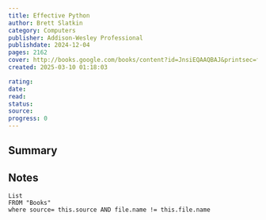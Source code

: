 ```yaml
---
title: Effective Python 
author: Brett Slatkin
category: Computers
publisher: Addison-Wesley Professional
publishdate: 2024-12-04
pages: 2162
cover: http://books.google.com/books/content?id=JnsiEQAAQBAJ&printsec=frontcover&img=1&zoom=1&edge=curl&source=gbs_api
created: 2025-03-10 01:18:03

rating:
date:
read:
status:
source:
progress: 0
---
```

## Summary


## Notes
```dataview
List 
FROM "Books"
where source= this.source AND file.name != this.file.name
```